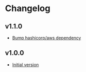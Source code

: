 # Changelog

## v1.1.0

- [Bump hashicorp/aws dependency](https://github.com/babbel/terraform-aws-acm-global-and-regional/pull/3)

## v1.0.0

- [Initial version](https://github.com/babbel/terraform-aws-acm-global-and-regional/pull/1)

